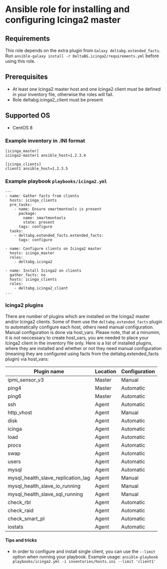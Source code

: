 # Ansible role for installing and configuring Icinga2 master

## Requirements

This role depends on the extra plugin from `Galaxy deltabg.extended_facts`.
Run `ansible-galaxy install -r DeltaBG.icinga2/requirements.yml` before using this role.

## Prerequisites

* At least one Icinga2 master host and one Icinga2 client must be defined in your inventory file, otherwise the roles will fail.
* Role deltabg.icinga2_client must be present

## Supported OS

* CentOS 8

### Example inventory in .INI format

```
[icinga_master]
icinga2-master1 ansible_host=1.2.3.4

[icinga_clients]
client1 ansible_host=1.2.3.5
```

### Example playbook `playbooks/icinga2.yml`

```
---
- name: Gather facts from clients
  hosts: icinga_clients
  pre_tasks:
    - name: Ensure smartmontools is present
      package:
        name: smartmontools
        state: present
      tags: configure
  tasks:
    - deltabg.extended_facts.extended_facts:
      tags: configure

- name: Configure clients on Icinga2 master
  hosts: icinga_master
  roles:
    - deltabg.icinga2

- name: Install Icinga2 on clients
  gather_facts: no
  hosts: icinga_clients
  roles:
    - deltabg.icinga2_client
...
```

### Icinga2 plugins

There are number of plugins which are installed on the Icinga2 master and/or Icinga2 clients. Some of them use the `deltabg.extended_facts` plugin to automatically configure each host, others need manual configuration. Manual configuration is done via host_vars. Please note, that at a minumim, it is not neccessary to create host_vars, you are needed to place your Icinga2 client in the inventory file only. Here is a list of installed plugins, where they are installed and whether or not they need manual configuration (meaning they are configured using facts from the deltabg.extended_facts plugin) via host_vars:

| Plugin name                        | Location | Configuration |
|------------------------------------|----------|---------------|
| ipmi_sensor_v3                     | Master   | Manual        |
| ping4                              | Master   | Automatic     |
| ping6                              | Master   | Automatic     |
| ssh                                | Agent    | Automatic     |
| http_vhost                         | Agent    | Manual        |
| disk                               | Agent    | Automatic     |
| icinga                             | Agent    | Automatic     |
| load                               | Agent    | Automatic     |
| procs                              | Agent    | Automatic     |
| swap                               | Agent    | Automatic     |
| users                              | Agent    | Automatic     |
| mysql                              | Agent    | Automatic     |
| mysql_health_slave_replication_lag | Agent    | Manual        |
| mysql_health_slave_io_running      | Agent    | Manual        |
| mysql_health_slave_sql_running     | Agent    | Manual        |
| check_rbl                          | Agent    | Automatic     |
| check_raid                         | Agent    | Automatic     |
| check_smart_pl                     | Agent    | Automatic     |
| iostats                            | Agent    | Automatic     |

#### Tips and tricks

* In order to configure and install single client, you can use the `--limit` option when running your playbook. Example usage: `ansible-playbook playbooks/icinga2.yml -i inventories/hosts.ini --limit 'client1'`
